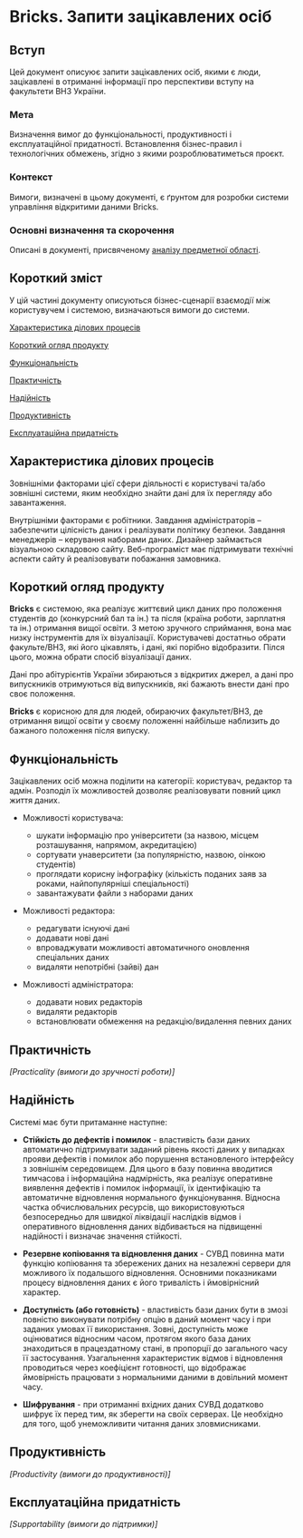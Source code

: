 # Bricks. Запити зацікавлених осіб

## Вступ
Цей документ описуює запити зацікавлених осіб, якими є люди, зацікавлені в отриманні інформації про перспективи вступу на факультети ВНЗ України.

### Мета 
Визначення вимог до функціональності, продуктивності і експлуатаційної придатності. Встановлення бізнес-правил і технологічних обмежень, згідно з якими розроблюватиметься проєкт.

### Контекст
Вимоги, визначені в цьому документі, є ґрунтом для розробки системи управління відкритими даними Bricks.

### Основні визначення та скорочення
Описані в документі, присвяченому [аналізу предметної області](state-of-the-art.md).

## Короткий зміст
У цій частині документу описуються бізнес-сценарії взаємодії між користувучем і системою, визначаються вимоги до системи.

[Характеристика ділових процесів](#description)

[Короткий огляд продукту](#insight)

[Функціональність](#functionality)

[Практичність](#practicality)

[Надійність](#reliability)

[Продуктивність](#productivity)

[Експлуатаційна придатність](#supportability)

## <a name="description">Характеристика ділових процесів</a>

Зовнішніми факторами цієї сфери діяльності є користувачі та/або зовнішні системи, яким необхідно знайти дані для їх перегляду або завантаження.

Внутрішніми факторами є робітники. Завдання адміністраторів – забезпечити цілісність даних і реалізувати політику безпеки. Завдання менеджерів – керування наборами даних.
Дизайнер займається візуальною складовою сайту. Веб-програміст має підтримувати технічні аспекти сайту й реалізовувати побажання замовника.


## <a name="insight">Короткий огляд продукту</a>

**Bricks** є системою, яка реалізує життєвий цикл даних про положення студентів до (конкурсний бал та ін.) та після (країна роботи, зарплатня та ін.) отримання вищої освіти. З метою зручного сприймання, вона має низку інструментів для їх візуалізації. Користувачеві достатньо обрати факульте/ВНЗ, які його цікавлять, і дані, які порібно відобразити. Пілся цього, можна обрати спосіб візуалізації даних.

Дані про абітурієнтів України збираються з відкритих джерел, а дані про випускників отримуються від випускників, які бажають внести дані про своє положення.

**Bricks** є корисною для для людей, обираючих факультет/ВНЗ, де отримання вищої освіти у своєму положенні найбільше наблизить до бажаного положення після випуску.

## <a name="functionality">Функціональність</a>

Зацікавлених осіб можна поділити на категорії: користувач, редактор та адмін. Розподіл їх можливостей дозволяє реалізовувати повний цикл життя даних.

* Можливості користувача:
  * шукати інформацію про університети (за назвою, місцем розташування, напрямом, акредитацією)
  * сортувати унаверситети (за популярністю, назвою, оінкою студентів)
  * проглядати корисну інфографіку (кількість поданих заяв за роками, найпопулярніші спеціальності)
  * завантажувати файли з наборами даних
    
* Можливості редактора:
  * редагувати існуючі дані
  * додавати нові дані
  * впроваджувати можливості автоматичного оновлення спеціальних даних
  * видаляти непотрібні (зайві) дан
    
* Можливості адміністратора:
  * додавати нових редакторів
  * видаляти редакторів
  * встановлювати обмеження на редакцію/видалення певних даних

## <a name="practicality">Практичність</a>

*[Practicality (вимоги до зручності роботи)]*

## <a name="reliability">Надійність</a>

Системі має бути притаманне наступне:

* **Стійкість до дефектів і помилок** - властивість бази даних автоматично підтримувати заданий рівень якості даних у випадках прояви дефектів і помилок або порушення встановленого інтерфейсу з зовнішнім середовищем. Для цього в базу повинна вводитися тимчасова і інформаційна надмірність, яка реалізує оперативне виявлення дефектів і помилок інформації, їх ідентифікацію та автоматичне відновлення нормального функціонування. Відносна частка обчислювальних ресурсів, що використовуються безпосередньо для швидкої ліквідації наслідків відмов і оперативного відновлення даних відбивається на підвищенні надійності і визначає значення стійкості.

* **Резервне копіювання та відновлення даних** - СУВД повинна мати функцію копіювання та збережених даних на незалежні сервери для можливого їх подальшого відновлення. Основними показниками процесу відновлення даних є його тривалість і ймовірнісний характер. 

* **Доступність (або готовність)** - властивість бази даних бути в змозі повністю виконувати потрібну опцію в даний момент часу і при заданих умовах її використання. Зовні, доступність може оцінюватися відносним часом, протягом якого база даних знаходиться в працездатному стані, в пропорції до загального часу її застосування. Узагальнення характеристик відмов і відновлення проводиться через коефіцієнт готовності, що відображає ймовірність працювати з нормальними даними в довільний момент часу.

* **Шифрування** - при отриманні вхідних даних СУВД додатково шифрує їх перед тим, як зберегти на своїх серверах. Це необхідно для того, щоб унеможливити читання даних зловмисниками.

## <a name="productivity">Продуктивність</a>

*[Productivity (вимоги до продуктивності)]*

## <a name="supportability">Експлуатаційна придатність</a>

*[Supportability (вимоги до підтримки)]*
